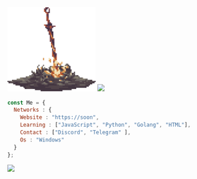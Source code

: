<img src="https://raw.githubusercontent.com/TanZng/TanZng/master/assets/bonefire.gif" width="200"/>
<img src="https://lanyard-profile-readme.vercel.app/api/1037270142553440296"/>

```js
const Me = {
  Networks : {
    Website : "https://soon",
    Learning : ["JavaScript", "Python", "Golang", "HTML"],
    Contact : ["Discord", "Telegram" ],
    Os : "Windows"
  }
};
````
![](https://komarev.com/ghpvc/?username=notzs)
